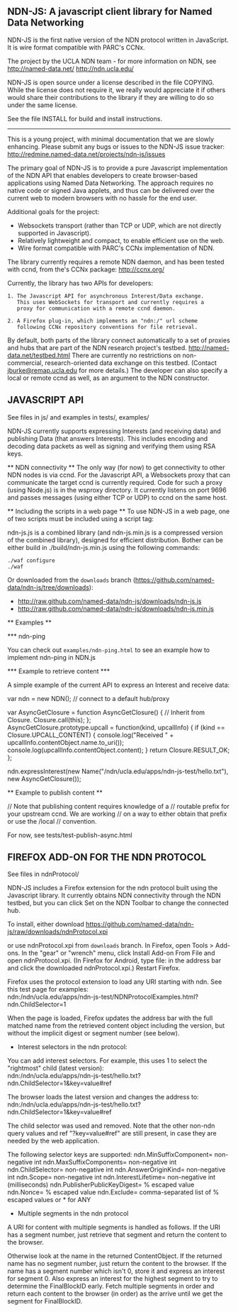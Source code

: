 
NDN-JS:  A javascript client library for Named Data Networking
--------------------------------------------------------------

NDN-JS is the first native version of the NDN protocol written in JavaScript.  It is wire
format compatible with PARC's CCNx. 

The project by the UCLA NDN team - for more information on NDN, see
	http://named-data.net/
	http://ndn.ucla.edu/
	
NDN-JS is open source under a license described in the file COPYING.  While the license
does not require it, we really would appreciate it if others would share their
contributions to the library if they are willing to do so under the same license. 

See the file INSTALL for build and install instructions.

---

This is a young project, with minimal documentation that we are slowly enhancing.  Please
submit any bugs or issues to the NDN-JS issue tracker:
http://redmine.named-data.net/projects/ndn-js/issues

The primary goal of NDN-JS is to provide a pure Javascript implementation of the NDN API
that enables developers to create browser-based applications using Named Data Networking.
The approach requires no native code or signed Java applets, and thus can be delivered
over the current web to modern browsers with no hassle for the end user.

Additional goals for the project:
- Websockets transport (rather than TCP or UDP, which are not directly supported in
Javascript).
- Relatively lightweight and compact, to enable efficient use on the web.	
- Wire format compatible with PARC's CCNx implementation of NDN.
	
The library currently requires a remote NDN daemon, and has been tested with ccnd, from
the's CCNx package: http://ccnx.org/

Currently, the library has two APIs for developers: 

	1. The Javascript API for asynchronous Interest/Data exchange.
	   This uses WebSockets for transport and currently requires a 
	   proxy for communication with a remote ccnd daemon.

	2. A Firefox plug-in, which implements an "ndn:/" url scheme
	   following CCNx repository conventions for file retrieval.
	   
By default, both parts of the library connect automatically to a set of proxies and hubs
that are part of the NDN research project's testbed.  http://named-data.net/testbed.html
There are currently no restrictions on non-commercial, research-oriented data exchange on
this testbed. (Contact jburke@remap.ucla.edu for more details.)   The developer can also
specify a local or remote ccnd as well, as an argument to the NDN constructor. 

	

JAVASCRIPT API
--------------

See files in js/  and examples in tests/, examples/

NDN-JS currently supports expressing Interests (and receiving data) and publishing Data
(that answers Interests).  This includes encoding and decoding data packets as well as
signing and verifying them using RSA keys.

** NDN connectivity **
The only way (for now) to get connectivity to other NDN nodes is via ccnd.  For the
Javascript API, a Websockets proxy that can communicate the target ccnd is currently
required.  Code for such a proxy (using Node.js) is in the wsproxy directory.  It
currently listens on port 9696 and passes messages (using either TCP or UDP) to ccnd on
the same host. 

** Including the scripts in a web page **
To use NDN-JS in a web page, one of two scripts must be included using a script tag:

ndn-js.js is a combined library (and ndn-js.min.js is a compressed version of the combined library),
designed for efficient distribution.  Bother can be either build in ./build/ndn-js.min.js using 
the following commands:

    ./waf configure
    ./waf

Or downloaded from the `downloads` branch (https://github.com/named-data/ndn-js/tree/downloads):

- http://raw.github.com/named-data/ndn-js/downloads/ndn-js.js
- http://raw.github.com/named-data/ndn-js/downloads/ndn-js.min.js

** Examples **

*** ndn-ping

You can check out `examples/ndn-ping.html` to see an example how to implement ndn-ping in NDN.js

*** Example to retrieve content ***

A simple example of the current API to express an Interest and receive data:

var ndn = new NDN();	// connect to a default hub/proxy
        
var AsyncGetClosure = function AsyncGetClosure() {
    // Inherit from Closure.
    Closure.call(this);
};		
AsyncGetClosure.prototype.upcall = function(kind, upcallInfo) {
    if (kind == Closure.UPCALL_CONTENT) {
        console.log("Received " + upcallInfo.contentObject.name.to_uri());
        console.log(upcallInfo.contentObject.content);
    }
    return Closure.RESULT_OK;
};

ndn.expressInterest(new Name("/ndn/ucla.edu/apps/ndn-js-test/hello.txt"), new
AsyncGetClosure());

** Example to publish content **

// Note that publishing content requires knowledge of a 
// routable prefix for your upstream ccnd.  We are working
// on a way to either obtain that prefix or use the /local
// convention. 

For now, see tests/test-publish-async.html



FIREFOX ADD-ON FOR THE NDN PROTOCOL
-----------------------------------

See files in ndnProtocol/

NDN-JS includes a Firefox extension for the ndn protocol built using the Javascript
library.   It currently obtains NDN connectivity through the NDN testbed, but you can
click Set on the NDN Toolbar to change the connected hub.

To install, either download
https://github.com/named-data/ndn-js/raw/downloads/ndnProtocol.xpi

or use ndnProtocol.xpi from `downloads` branch.  In Firefox, open
Tools > Add-ons.  In the "gear" or "wrench" menu, click Install Add-on From File and open
ndnProtocol.xpi.  (In Firefox for Android, type file: in the address bar and click the
downloaded ndnProtocol.xpi.)  Restart Firefox.

Firefox uses the protocol extension to load any URI starting with ndn.  See this test page for examples:  
ndn:/ndn/ucla.edu/apps/ndn-js-test/NDNProtocolExamples.html?ndn.ChildSelector=1

When the page is loaded, Firefox updates the address bar with the full matched name from
the retrieved content object including the version, but without the implicit digest or
segment number (see below).

* Interest selectors in the ndn protocol:

You can add interest selectors. For example, this uses 1 to select the "rightmost" child
(latest version):  
ndn:/ndn/ucla.edu/apps/ndn-js-test/hello.txt?ndn.ChildSelector=1&key=value#ref

The browser loads the latest version and changes the address to:  
ndn:/ndn/ucla.edu/apps/ndn-js-test/hello.txt?ndn.ChildSelector=1&key=value#ref

The child selector was used and removed. Note that the other non-ndn query values and 
ref "?key=value#ref" are still present, in case they are needed by the web application.

The following selector keys are supported:
ndn.MinSuffixComponent= non-negative int
ndn.MaxSuffixComponents= non-negative int
ndn.ChildSelector= non-negative int
ndn.AnswerOriginKind= non-negative int
ndn.Scope= non-negative int
ndn.InterestLifetime= non-negative int (milliseconds)
ndn.PublisherPublicKeyDigest= % escaped value
ndn.Nonce= % escaped value
ndn.Exclude= comma-separated list of % escaped values or * for ANY

* Multiple segments in the ndn protocol

A URI for content with multiple segments is handled as follows. If the URI has a segment
number, just retrieve that segment and return the content to the browser.

Otherwise look at the name in the returned ContentObject.  If the returned name has no
segment number, just return the content to the browser. If the name has a segment number
which isn't 0, store it and express an interest for segment 0. Also express an interest for
the highest segment to try to determine the FinalBlockID early. Fetch multiple segments in order and
return each content to the browser (in order) as the arrive until we get the segment for FinalBlockID.

